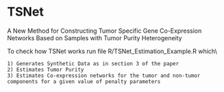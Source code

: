 # TSNet

A New Method for Constructing Tumor Specific Gene Co-Expression Networks Based on Samples with Tumor Purity Heterogeneity 
 
To check how TSNet works run file R/TSNet_Estimation_Example.R which\\

    1) Generates Synthetic Data as in section 3 of the paper
    2) Estimates Tumor Purity
    3) Estimates Co-expression networks for the tumor and non-tumor components for a given value of penalty parameters
                
 
